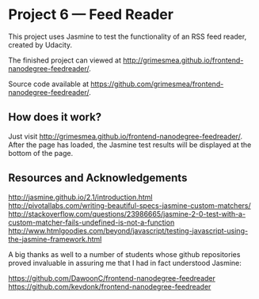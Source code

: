 # Project 6 — Feed Reader

This project uses Jasmine to test the functionality of an RSS feed reader, created by Udacity.

The finished project can viewed at http://grimesmea.github.io/frontend-nanodegree-feedreader/.

Source code available at https://github.com/grimesmea/frontend-nanodegree-feedreader/.

## How does it work?

Just visit http://grimesmea.github.io/frontend-nanodegree-feedreader/. After the page has loaded, the Jasmine test results will be displayed at the bottom of the page.

## Resources and Acknowledgements

http://jasmine.github.io/2.1/introduction.html  
http://pivotallabs.com/writing-beautiful-specs-jasmine-custom-matchers/  
http://stackoverflow.com/questions/23986665/jasmine-2-0-test-with-a-custom-matcher-fails-undefined-is-not-a-function  
http://www.htmlgoodies.com/beyond/javascript/testing-javascript-using-the-jasmine-framework.html  

A big thanks as well to a number of students whose github repositories proved invaluable in assuring me that I had in fact understood Jasmine:

https://github.com/DawoonC/frontend-nanodegree-feedreader  
https://github.com/kevdonk/frontend-nanodegree-feedreader
